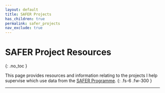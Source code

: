 ```yaml
---
layout: default
title: SAFER Projects
has_children: true
permalink: safer_projects
nav_exclude: true
---
```


# SAFER Project Resources
{: .no_toc }

This page provides resources and information relating to the projects I help supervise which use data from the [SAFER Programme](https://www.safer.phpc.cam.ac.uk/).
{: .fs-6 .fw-300 }

---


